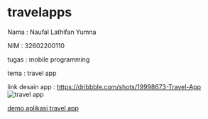 # travelapps



Nama   : Naufal Lathifan Yumna

NIM    : 32602200110

tugas  : mobile programming

tema   : travel app

link desain app : https://dribbble.com/shots/19998673-Travel-App
![travel app](https://github.com/user-attachments/assets/88caecee-6d1b-4d4c-a49d-6f77d388cbdb)



[demo aplikasi travel app](https://github.com/user-attachments/assets/c5ffac71-05a1-45be-a1e8-6309793e766e)



